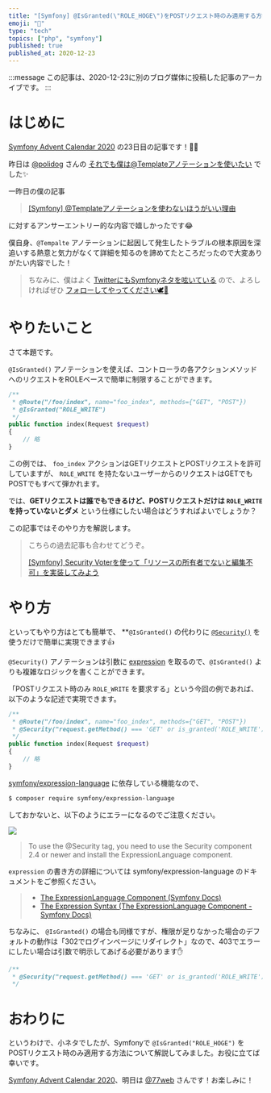 ```yaml
---
title: "[Symfony] @IsGranted(\"ROLE_HOGE\")をPOSTリクエスト時のみ適用する方法"
emoji: "🎻"
type: "tech"
topics: ["php", "symfony"]
published: true
published_at: 2020-12-23
---
```


:::message
この記事は、2020-12-23に別のブログ媒体に投稿した記事のアーカイブです。
:::

# はじめに

[Symfony Advent Calendar 2020](https://qiita.com/advent-calendar/2020/symfony) の23日目の記事です！🎄🌙

昨日は [@polidog](https://twitter.com/polidog) さんの [それでも僕は@Templateアノテーションを使いたい](https://polidog.jp/2020/12/22/symfony/) でした✨

一昨日の僕の記事

> [[Symfony] @Templateアノテーションを使わないほうがいい理由](https://zenn.dev/ttskch/articles/07bd8c54d5fdd3) 

に対するアンサーエントリー的な内容で嬉しかったです😂

僕自身、`@Tempalte` アノテーションに起因して発生したトラブルの根本原因を深追いする熱意と気力がなくて詳細を知るのを諦めてたところだったので大変ありがたい内容でした！

> ちなみに、僕はよく [TwitterにもSymfonyネタを呟いている](https://twitter.com/search?q=from%3Attskch%20(symfony%20OR%20doctrine)&src=typed_query&f=live) ので、よろしければぜひ [フォローしてやってください🕊🤲](https://twitter.com/ttskch)

# やりたいこと

さて本題です。

`@IsGranted()` アノテーションを使えば、コントローラの各アクションメソッドへのリクエストをROLEベースで簡単に制限することができます。

```php
/**
 * @Route("/foo/index", name="foo_index", methods={"GET", "POST"})
 * @IsGranted("ROLE_WRITE")
 */
public function index(Request $request)
{
    // 略
}
```

この例では、 `foo_index` アクションはGETリクエストとPOSTリクエストを許可していますが、 `ROLE_WRITE` を持たないユーザーからのリクエストはGETでもPOSTでもすべて弾かれます。

では、**GETリクエストは誰でもできるけど、POSTリクエストだけは `ROLE_WRITE` を持っていないとダメ** という仕様にしたい場合はどうすればよいでしょうか？

この記事ではそのやり方を解説します。

> こちらの過去記事も合わせてどうぞ。
>
> [[Symfony] Security Voterを使って「リソースの所有者でないと編集不可」を実装してみよう](https://zenn.dev/ttskch/articles/5ef96bf6e9d835)

# やり方

といってもやり方はとても簡単で、 **`@IsGranted()` の代わりに [`@Security()`](https://symfony.com/doc/current/bundles/SensioFrameworkExtraBundle/annotations/security.html#security) を使うだけで簡単に実現できます👍

`@Security()` アノテーションは引数に [expression](https://symfony.com/doc/current/components/expression_language.html) を取るので、`@IsGranted()` よりも複雑なロジックを書くことができます。

 「POSTリクエスト時のみ `ROLE_WRITE` を要求する」という今回の例であれば、以下のような記述で実現できます。

```php
/**
 * @Route("/foo/index", name="foo_index", methods={"GET", "POST"})
 * @Security("request.getMethod() === 'GET' or is_granted('ROLE_WRITE')")
 */
public function index(Request $request)
{
    // 略
}
```

[symfony/expression-language](https://symfony.com/doc/current/components/expression_language.html) に依存している機能なので、

```bash
$ composer require symfony/expression-language
```

しておかないと、以下のようにエラーになるのでご注意ください。

![](https://tva1.sinaimg.cn/large/0081Kckwgy1glkyovajs8j31ms08ijrv.jpg)

> To use the @Security tag, you need to use the Security component 2.4 or newer and install the ExpressionLanguage component.

`expression` の書き方の詳細については symfony/expression-language のドキュメントをご参照ください。

> * [The ExpressionLanguage Component (Symfony Docs)](https://symfony.com/doc/current/components/expression_language.html)
> * [The Expression Syntax (The ExpressionLanguage Component - Symfony Docs)](https://symfony.com/doc/current/components/expression_language/syntax.html)

ちなみに、 `@IsGranted()` の場合も同様ですが、権限が足りなかった場合のデフォルトの動作は「302でログインページにリダイレクト」なので、403でエラーにしたい場合は引数で明示してあげる必要があります✋

```php
/**
 * @Security("request.getMethod() === 'GET' or is_granted('ROLE_WRITE')", statusCode=403)
 */
```

# おわりに

というわけで、小ネタでしたが、Symfonyで `@IsGranted("ROLE_HOGE")` をPOSTリクエスト時のみ適用する方法について解説してみました。お役に立てば幸いです。

[Symfony Advent Calendar 2020](https://qiita.com/advent-calendar/2020/symfony)、明日は [@77web](https://twitter.com/77web) さんです！お楽しみに！

